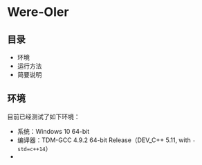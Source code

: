 # Were-OIer
## 目录
- 环境
- 运行方法
- 简要说明
## 环境
目前已经测试了如下环境：
- 系统：Windows 10 64-bit
- 编译器：TDM-GCC 4.9.2 64-bit Release（DEV_C++ 5.11, with `-std=c++14`）
- 
